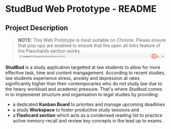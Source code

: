 # StudBud Web Prototype - README

## Project Description

> **NOTE:** This Web Prototype is most suitable on Chrome. Please ensure that pop-ups are enabled to ensure that the open all links feature of the Flaschards section works.
> ![Press the circled icon and enable pop-ups ](/docs/chrome.png)

**StudBud** is a study application targetted at law students to allow for more effective task, time and content mangagement. According to recent studies, law students experience stress, anxiety and depression at rates significantly higher than their contemporaries who do not study law due to the heavy workload and academic pressure. That's where Studbud comes in to implemenet structure and organisation to legal studies by providing:

- a dedicated **Kanban Board** to priorites and manage upcoming deadlines
- a study **Workspace** to foster productive study sessions and
- a **Flashcard section** which acts as a condensed reading list to practice active memory-recall and review key concepts in the lead up to exams.
